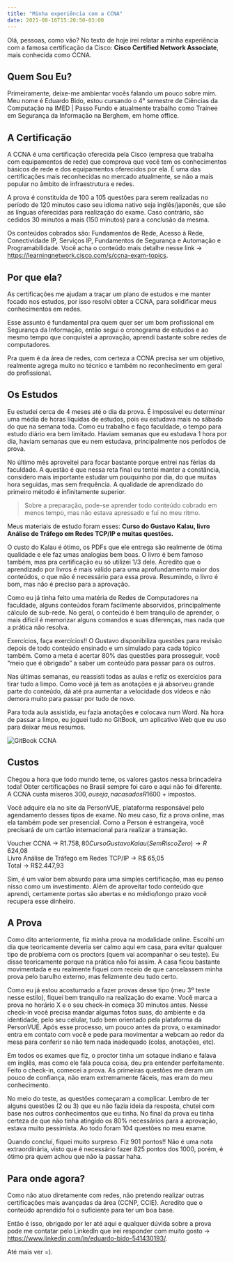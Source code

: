 ```yaml
---
title: "Minha experiência com a CCNA"
date: 2021-08-16T15:20:50-03:00
---
```


Olá, pessoas, como vão? No texto de hoje irei relatar a minha experiência com a famosa certificação da Cisco: **Cisco Certified Network Associate**, mais conhecida como CCNA.

## Quem Sou Eu?

Primeiramente, deixe-me ambientar vocês falando um pouco sobre mim. Meu nome é Eduardo Bido, estou cursando o 4° semestre de Ciências da Computação na IMED | Passo Fundo e atualmente trabalho como Trainee em Segurança da Informação na Berghem, em home office.

## A Certificação

A CCNA é uma certificação oferecida pela Cisco (empresa que trabalha com equipamentos de rede) que comprova que você tem os conhecimentos básicos de rede e dos equipamentos oferecidos por ela. É uma das certificações mais reconhecidas no mercado atualmente, se não a mais popular no âmbito de infraestrutura e redes.

A prova é constituída de 100 a 105 questões para serem realizadas no período de 120 minutos caso seu idioma nativo seja inglês/japonês, que são as línguas oferecidas para realização do exame. Caso contrário, são cedidos 30 minutos a mais (150 minutos) para a conclusão da mesma.

Os conteúdos cobrados são: Fundamentos de Rede, Acesso à Rede, Conectividade IP, Serviços IP, Fundamentos de Segurança e Automação e Programabilidade. Você acha o conteúdo mais detalhe nesse link → https://learningnetwork.cisco.com/s/ccna-exam-topics.

## Por que ela?

As certificações me ajudam a traçar um plano de estudos e me manter focado nos estudos, por isso resolvi obter a CCNA, para solidificar meus conhecimentos em redes.

Esse assunto é fundamental pra quem quer ser um bom profissional em Segurança da Informação, então segui o cronograma de estudos e ao mesmo tempo que conquistei a aprovação, aprendi bastante sobre redes de computadores.

Pra quem é da área de redes, com certeza a CCNA precisa ser um objetivo, realmente agrega muito no técnico e também no reconhecimento em geral do profissional.

## Os Estudos

Eu estudei cerca de 4 meses até o dia da prova. É impossível eu determinar uma média de horas líquidas de estudos, pois eu estudava mais no sábado do que na semana toda. Como eu trabalho e faço faculdade, o tempo para estudo diário era bem limitado. Haviam semanas que eu estudava 1 hora por dia, haviam semanas que eu nem estudava, principalmente nos períodos de prova.

No último mês aproveitei para focar bastante porque entrei nas férias da faculdade. A questão é que nessa reta final eu tentei manter a constância, considero mais importante estudar um pouquinho por dia, do que muitas hora seguidas, mas sem frequência. A qualidade de aprendizado do primeiro método é infinitamente superior.

>Sobre a preparação, pode-se aprender todo conteúdo cobrado em menos tempo, mas não estava apressado e fui no meu ritmo.

Meus materiais de estudo foram esses: **Curso do Gustavo Kalau, livro Análise de Tráfego em Redes TCP/IP e muitas questões.**

O custo do Kalau é ótimo, os PDFs que ele entrega são realmente de ótima qualidade e ele faz umas analogias bem boas. O livro é bem famoso também, mas pra certificação eu só utilizei 1/3 dele. Acredito que o aprendizado por livros é mais válido para uma aprofundamento maior dos conteúdos, o que não é necessário para essa prova. Resumindo, o livro é bom, mas não é preciso para a aprovação.

Como eu já tinha feito uma matéria de Redes de Computadores na faculdade, alguns conteúdos foram facilmente absorvidos, principalmente cálculo de sub-rede. No geral, o conteúdo é bem tranquilo de aprender, o mais difícil é memorizar alguns comandos e suas diferenças, mas nada que a prática não resolva.

Exercícios, faça exercícios!! O Gustavo disponibiliza questões para revisão depois de todo conteúdo ensinado e um simulado para cada tópico também. Como a meta é acertar 80% das questões para prosseguir, você “meio que é obrigado” a saber um conteúdo para passar para os outros.

Nas últimas semanas, eu reassisti todas as aulas e refiz os exercícios para tirar tudo a limpo. Como você já tem as anotações e já absorveu grande parte do conteúdo, dá até pra aumentar a velocidade dos vídeos e não demora muito para passar por tudo de novo.

Para toda aula assistida, eu fazia anotações e colocava num Word. Na hora de passar a limpo, eu joguei tudo no GitBook, um aplicativo Web que eu uso para deixar meus resumos.

![GitBook CCNA](/ccna/gitbook-ccna.png)

## Custos

Chegou a hora que todo mundo teme, os valores gastos nessa brincadeira toda! Obter certificações no Brasil sempre foi caro e aqui não foi diferente. A CCNA custa míseros 300$, ou seja, na casa dos R$1600 + impostos.

Você adquire ela no site da PersonVUE, plataforma responsável pelo agendamento desses tipos de exame. No meu caso, fiz a prova online, mas ela também pode ser presencial. Como a Person é estrangeira, você precisará de um cartão internacional para realizar a transação.

Voucher CCNA → R$1.758,80  
Curso Gustavo Kalau (Sem Risco Zero) → R$ 624,08  
Livro Análise de Tráfego em Redes TCP/IP → R$ 65,05  
Total → R$2.447,93  

Sim, é um valor bem absurdo para uma simples certificação, mas eu penso nisso como um investimento. Além de aproveitar todo conteúdo que aprendi, certamente portas são abertas e no médio/longo prazo você recupera esse dinheiro.

## A Prova

Como dito anteriormente, fiz minha prova na modalidade online. Escolhi um dia que teoricamente deveria ser calmo aqui em casa, para evitar qualquer tipo de problema com os proctors (quem vai acompanhar o seu teste). Eu disse teoricamente porque na prática não foi assim. A casa ficou bastante movimentada e eu realmente fiquei com receio de que cancelassem minha prova pelo barulho externo, mas felizmente deu tudo certo.

Como eu já estou acostumado a fazer provas desse tipo (meu 3º teste nesse estilo), fiquei bem tranquilo na realização do exame. Você marca a prova no horário X e o seu check-in começa 30 minutos antes. Nesse check-in você precisa mandar algumas fotos suas, do ambiente e da identidade, pelo seu celular, tudo bem orientado pela plataforma da PersonVUE. Após esse processo, um pouco antes da prova, o examinador entra em contato com você e pede para movimentar a webcam ao redor da mesa para conferir se não tem nada inadequado (colas, anotações, etc).

Em todos os exames que fiz, o proctor tinha um sotaque indiano e falava em inglês, mas como ele fala pouca coisa, deu pra entender perfeitamente. Feito o check-in, comecei a prova. As primeiras questões me deram um pouco de confiança, não eram extremamente fáceis, mas eram do meu conhecimento.

No meio do teste, as questões começaram a complicar. Lembro de ter alguns questões (2 ou 3) que eu não fazia ideia da resposta, chutei com base nos outros conhecimentos que eu tinha. No final da prova eu tinha certeza de que não tinha atingido os 80% necessários para a aprovação, estava muito pessimista. Ao todo foram 104 questões no meu exame.

Quando concluí, fiquei muito surpreso. Fiz 901 pontos!! Não é uma nota extraordinária, visto que é necessário fazer 825 pontos dos 1000, porém, é ótimo pra quem achou que não ia passar haha.

## Para onde agora?

Como não atuo diretamente com redes, não pretendo realizar outras certificações mais avançadas da área (CCNP, CCIE). Acredito que o conteúdo aprendido foi o suficiente para ter um boa base.

Então é isso, obrigado por ler até aqui e qualquer dúvida sobre a prova pode me contatar pelo LinkedIn que irei responder com muito gosto →
https://www.linkedin.com/in/eduardo-bido-541430193/.

Até mais ver =).